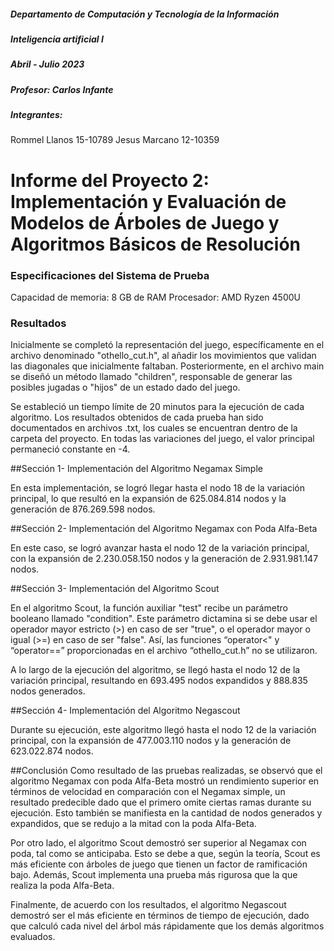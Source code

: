 ##### Departamento de Computación y Tecnología de la Información
##### Inteligencia artificial I
##### Abril - Julio 2023
##### Profesor: Carlos Infante
##### Integrantes:
Rommel Llanos 15-10789
Jesus Marcano 12-10359

# Informe del Proyecto 2: Implementación y Evaluación de Modelos de Árboles de Juego y Algoritmos Básicos de Resolución

### Especificaciones del Sistema de Prueba

Capacidad de memoria: 8 GB de RAM
Procesador: AMD Ryzen 4500U 

### Resultados
Inicialmente se completó la representación del juego, específicamente en el archivo denominado "othello_cut.h", al añadir los movimientos que validan las diagonales que inicialmente faltaban. Posteriormente, en el archivo main se diseñó un método llamado "children", responsable de generar las posibles jugadas o "hijos" de un estado dado del juego.

Se estableció un tiempo límite de 20 minutos para la ejecución de cada algoritmo. Los resultados obtenidos de cada prueba han sido documentados en archivos .txt, los cuales se encuentran dentro de la carpeta del proyecto. En todas las variaciones del juego, el valor principal permaneció constante en -4.

##Sección 1- Implementación del Algoritmo Negamax Simple

En esta implementación, se logró llegar hasta el nodo 18 de la variación principal, lo que resultó en la expansión de 625.084.814 nodos y la generación de 876.269.598 nodos.

##Sección 2- Implementación del Algoritmo Negamax con Poda Alfa-Beta

En este caso, se logró avanzar hasta el nodo 12 de la variación principal, con la expansión de 2.230.058.150 nodos y la generación de 2.931.981.147 nodos.

##Sección 3- Implementación del Algoritmo Scout

En el algoritmo Scout, la función auxiliar "test" recibe un parámetro booleano llamado "condition". Este parámetro dictamina si se debe usar el operador mayor estricto (>) en caso de ser "true", o el operador mayor o igual (>=) en caso de ser "false". Así, las funciones “operator<" y “operator==” proporcionadas en el archivo “othello_cut.h” no se utilizaron.

A lo largo de la ejecución del algoritmo, se llegó hasta el nodo 12 de la variación principal, resultando en 693.495 nodos expandidos y 888.835 nodos generados.

##Sección 4- Implementación del Algoritmo Negascout

Durante su ejecución, este algoritmo llegó hasta el nodo 12 de la variación principal, con la expansión de 477.003.110 nodos y la generación de 623.022.874 nodos.

##Conclusión
Como resultado de las pruebas realizadas, se observó que el algoritmo Negamax con poda Alfa-Beta mostró un rendimiento superior en términos de velocidad en comparación con el Negamax simple, un resultado predecible dado que el primero omite ciertas ramas durante su ejecución. Esto también se manifiesta en la cantidad de nodos generados y expandidos, que se redujo a la mitad con la poda Alfa-Beta.

Por otro lado, el algoritmo Scout demostró ser superior al Negamax con poda, tal como se anticipaba. Esto se debe a que, según la teoría, Scout es más eficiente con árboles de juego que tienen un factor de ramificación bajo. Además, Scout implementa una prueba más rigurosa que la que realiza la poda Alfa-Beta.

Finalmente, de acuerdo con los resultados, el algoritmo Negascout demostró ser el más eficiente en términos de tiempo de ejecución, dado que calculó cada nivel del árbol más rápidamente que los demás algoritmos evaluados.
